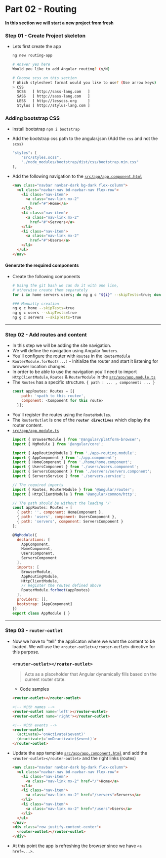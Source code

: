 # Part 02 - Routing 

**In this section we will start a new project from fresh**

### Step 01 - Create Project skeleton
- Lets first create the app
  ```sh
  ng new routing-app

  # Answer yes here
  Would you like to add Angular routing? (y/N)

  # Choose scss on this section
  ? Which stylesheet format would you like to use? (Use arrow keys)
  > CSS
    SCSS   [ http://sass-lang.com   ]
    SASS   [ http://sass-lang.com   ]
    LESS   [ http://lesscss.org     ]
    Stylus [ http://stylus-lang.com ]
  ```

### Adding bootstrap CSS
- install bootstrap `npm i bootstrap`
- Add the bootstrap css path to the angular.json (Add the `css` and not the `scss`)
  ```sh 
  "styles": [
      "src/styles.scss",
      "./node_modules/bootstrap/dist/css/bootstrap.min.css"
  ],
  ```

- Add the following navigation to the [`src/app/app.component.html`](src/app/app.component.html)
  ```html
  <nav class="navbar navbar-dark bg-dark flex-column">
    <ul class="navbar-nav bd-navbar-nav flex-row">
      <li class="nav-item">
        <a class="nav-link mx-2"
          href="#">Home</a>
      </li>
      <li class="nav-item">
        <a class="nav-link mx-2"
          href="#">Servers</a>
      </li>
      <li class="nav-item">
        <a class="nav-link mx-2"
          href="#">Users</a>
      </li>
    </ul>
  </nav>
  ```
#### Generate the required components
- Create the following components
  ```sh
  # Using the git bash we can do it with one line,
  # otherwise create them separately
  for i in home servers users; do ng g c "${i}" --skipTests=true; done

  ### Manually creation
  ng g c home --skipTests=true
  ng g c users --skipTests=true
  ng g c servers --skipTests=true
  ```

---
### Step 02 - Add routes and content
- In this step we will be adding the site navigation.
- We will define the navigation using Angular `Routers`.
- You'll configure the router with `Routes` in the `RouterModule`
- `RouterModule.forRoot(...)` - Initialize the router and start it listening for browser location changes.
- In order to be able to use the navigation you'll need to import `HttpClientModule`, `Routes` & `RouterModule` in the [`src/app/app.module.ts`](src/app/app.module.ts)
- The `Routes` has a specific structure. `{ path : ... , component: ... }`
  ```js
  const appRoutes: Routes = [{
      path: '<path to this route>',
      component: <Component for this route>
    }];
  ```
- You'll register the routes using the `RouteModules`.
- The `RouterOutlet` is one of the **`router directives`** which display the router content.
- [`src/app/app.module.ts`](src/app/app.module.ts)
  ```js
  import { BrowserModule } from '@angular/platform-browser';
  import { NgModule } from '@angular/core';

  import { AppRoutingModule } from './app-routing.module';
  import { AppComponent } from './app.component';
  import { HomeComponent } from './home/home.component';
  import { UsersComponent } from './users/users.component';
  import { ServersComponent } from './servers/servers.component';
  import { ServersService } from './servers.service';

  // The required imports
  import { Routes, RouterModule } from '@angular/router';
  import { HttpClientModule } from '@angular/common/http';

  // The path should be without the leading '/'
  const appRoutes: Routes = [
    { path: '', component: HomeComponent },
    { path: 'users', component: UsersComponent },
    { path: 'servers', component: ServersComponent }
  ];

  @NgModule({
    declarations: [
      AppComponent,
      HomeComponent,
      UsersComponent,
      ServersComponent
    ],
    imports: [
      BrowserModule,
      AppRoutingModule,
      HttpClientModule,
      // Register the routes defined above
      RouterModule.forRoot(appRoutes)
    ],
    providers: [],
    bootstrap: [AppComponent]
  })
  export class AppModule { }
  ```
---
### Step 03 - `router-outlet`
- Now we have to "tell" the applicaton where we want the content to be loaded. We will use the `<router-outlet></router-outlet>` directive for this purpose.

  ### `<router-outlet></router-outlet>`

  > Acts as a placeholder that Angular dynamically fills based on the current router state.

  - Code samples
  ```html
  <router-outlet></router-outlet>

  <!-- With names -->
  <router-outlet name='left'></router-outlet>
  <router-outlet name='right'></router-outlet>

  <!-- With events -->
  <router-outlet
    (activate)='onActivate($event)'
    (deactivate)='onDeactivate($event)'>
  </router-outlet>
  ```

- Update the app template [`src/app/app.component.html`](src/app/app.component.html) and add the `<router-outlet></router-outlet>` and the right links (routes)
  ```html
  <nav class="navbar navbar-dark bg-dark flex-column">
    <ul class="navbar-nav bd-navbar-nav flex-row">
      <li class="nav-item">
        <a class="nav-link mx-2" href="/">Home</a>
      </li>
      <li class="nav-item">
        <a class="nav-link mx-2" href="/servers">Servers</a>
      </li>
      <li class="nav-item">
        <a class="nav-link mx-2" href="/users">Users</a>
      </li>
    </ul>
  </nav>
  <div class="row justify-content-center">
    <router-outlet></router-outlet>
  </div>
  ```
- At this point the app is refreshing the browser since we have `<a href=...>`.
